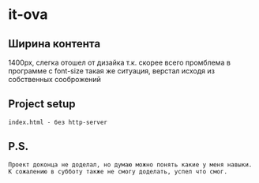 # it-ova

## Ширина контента
1400px, слегка отошел от дизайка т.к. скорее всего промблема в программе
с font-size такая же ситуация, верстал исходя из собственных сооброжений



## Project setup
```
index.html - без http-server
```
## P.S.
```
Проект доконца не доделал, но думаю можно понять какие у меня навыки. 
К сожалению в субботу также не смогу доделать, успел что смог. 
```
